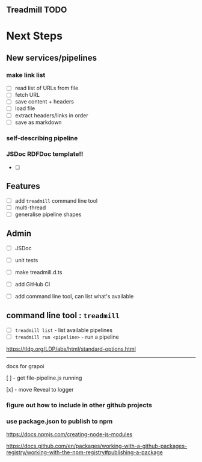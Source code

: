 ## Treadmill TODO

# Next Steps

## New services/pipelines

### make link list

- [ ] read list of URLs from file
- [ ] fetch URL
- [ ] save content + headers
- [ ] load file
- [ ] extract headers/links in order
- [ ] save as markdown

### self-describing pipeline

### JSDoc RDFDoc template!!

- [ ]

## Features

- [ ] add `treadmill` command line tool
- [ ] multi-thread
- [ ] generalise pipeline shapes

## Admin

- [ ] JSDoc
- [ ] unit tests
- [ ] make treadmill.d.ts
- [ ] add GitHub CI

- [ ] add command line tool, can list what's available

## command line tool : `treadmill`

- [ ] `treadmill list` - list available pipelines
- [ ] `treadmill run <pipeline>` - run a pipeline

https://tldp.org/LDP/abs/html/standard-options.html

---

docs for grapoi

[ ] - get file-pipeline.js running

[x] - move Reveal to logger

### figure out how to include in other github projects

### use package.json to publish to npm

https://docs.npmjs.com/creating-node-js-modules

https://docs.github.com/en/packages/working-with-a-github-packages-registry/working-with-the-npm-registry#publishing-a-package
